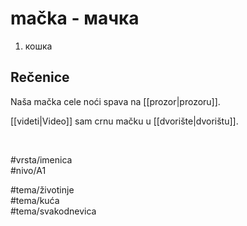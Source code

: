 # mačka - мачка

1. кошка  

## Rečenice

Naša mačka cele noći spava na [[prozor|prozoru]].  

[[videti|Video]] sam crnu mačku u [[dvorište|dvorištu]].  

<br>

#vrsta/imenica  
#nivo/A1  

#tema/životinje  
#tema/kuća  
#tema/svakodnevica  
